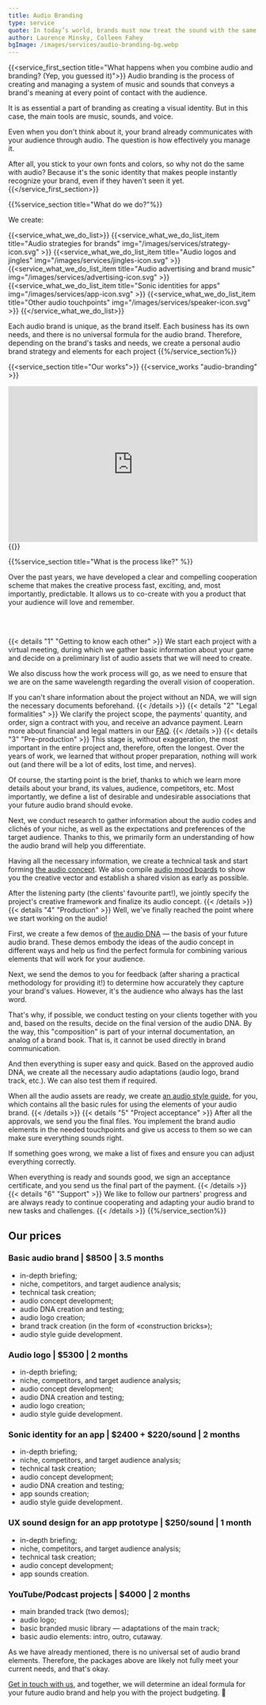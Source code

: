 ```yaml
---
title: Audio Branding
type: service
quote: In today’s world, brands must now treat the sound with the same care and discipline as they do their graphic standards and visual brand-building. If you’re stuck in the visual-only branding world, you are competing with one hand tied behind your back.
author: Laurence Minsky, Colleen Fahey
bgImage: /images/services/audio-branding-bg.webp
---
```


{{<service_first_section title="What happens when you combine audio and branding? (Yep, you guessed it)">}}
Audio branding is the process of creating and managing a system of music and sounds that conveys a brand's meaning at every point of contact with the audience.

It is as essential a part of branding as creating a visual identity. But in this case, the main tools are music, sounds, and voice.

Even when you don't think about it, your brand already communicates with your audience through audio. The question is how effectively you manage it. 

After all, you stick to your own fonts and colors, so why not do the same with audio? Because it's the sonic identity that makes people instantly recognize your brand, even if they haven't seen it yet.
{{</service_first_section>}}

{{%service_section title="What do we do?"%}}

We create:

{{<service_what_we_do_list>}}
{{<service_what_we_do_list_item title="Аudio strategies for brands" img="/images/services/strategy-icon.svg" >}}
{{<service_what_we_do_list_item title="Аudio logos and jingles" img="/images/services/jingles-icon.svg" >}}
{{<service_what_we_do_list_item title="Аudio advertising and brand music" img="/images/services/advertising-icon.svg" >}}
{{<service_what_we_do_list_item title="Sonic identities for apps" img="/images/services/app-icon.svg" >}}
{{<service_what_we_do_list_item title="Other audio touchpoints" img="/images/services/speaker-icon.svg" >}}
{{</service_what_we_do_list>}}

Each audio brand is unique, as the brand itself. Each business has its own needs, and there is no universal formula for the audio brand. Therefore, depending on the brand's tasks and needs, we create a personal audio brand strategy and elements for each project
{{%/service_section%}}

{{<service_section title="Our works">}}
{{<service_works "audio-branding" >}}
<br />
<div class="iframe-container">
<iframe width="100%" height="315" src="https://www.youtube.com/embed/videoseries?si=tat2-jVxTHBlZW5n&amp;list=PLkTzVtkdVRI1LabAPDrwi9oRRyTtX6mSm" title="YouTube video player" frameborder="0" allow="accelerometer; autoplay; clipboard-write; encrypted-media; gyroscope; picture-in-picture; web-share" referrerpolicy="strict-origin-when-cross-origin" allowfullscreen></iframe>
</div>
{{</service_section>}}

{{%service_section title="What is the process like?" %}}

Over the past years, we have developed a clear and compelling cooperation scheme that makes the creative process fast, exciting, and, most importantly, predictable. It allows us to co-create with you a product that your audience will love and remember.

<br /><br />

{{< details "1" "Getting to know each other"  >}}
We start each project with a virtual meeting, during which we gather basic information about your game and decide on a preliminary list of audio assets that we will need to create. 

We also discuss how the work process will go, as we need to ensure that we are on the same wavelength regarding the overall vision of cooperation.

If you can't share information about the project without an NDA, we will sign the necessary documents beforehand.
{{< /details  >}}
{{< details "2" "Legal formalities"  >}}
We clarify the project scope, the payments' quantity, and order, sign a contract with you, and receive an advance payment. Learn more about financial and legal matters in our [FAQ](/en/faq).
{{< /details  >}}
{{< details "3" "Pre-production"  >}}
This stage is, without exaggeration, the most important in the entire project and, therefore, often the longest. Over the years of work, we learned that without proper preparation, nothing will work out (and there will be a lot of edits, lost time, and nerves).

Of course, the starting point is the brief, thanks to which we learn more details about your brand, its values, audience, competitors, etc. Most importantly, we define a list of desirable and undesirable associations that your future audio brand should evoke.

Next, we conduct research to gather information about the audio codes and clichés of your niche, as well as the expectations and preferences of the target audience. Thanks to this, we primarily form an understanding of how the audio brand will help you differentiate.

Having all the necessary information, we create a technical task and start forming [the audio concept](/en/faq/#audio-concept). We also compile [audio mood boards](/en/faq#audio-mood-board) to show you the creative vector and establish a shared vision as early as possible.

After the listening party (the clients' favourite part!), we jointly specify the project's creative framework and finalize its audio concept.
{{< /details  >}}
{{< details "4" "Production"  >}}
Well, we've finally reached the point where we start working on the audio! 

First, we create a few demos of [the audio DNA](/en/faq#audio-dna) — the basis of your future audio brand. These demos embody the ideas of the audio concept in different ways and help us find the perfect formula for combining various elements that will work for your audience.

Next, we send the demos to you for feedback (after sharing a practical methodology for providing it!) to determine how accurately they capture your brand's values. However, it's the audience who always has the last word.

That's why, if possible, we conduct testing on your clients together with you and, based on the results, decide on the final version of the audio DNA. By the way, this "composition" is part of your internal documentation, an analog of a brand book. That is, it cannot be used directly in brand communication.

And then everything is super easy and quick. Based on the approved audio DNA, we create all the necessary audio adaptations (audio logo, brand track, etc.). We can also test them if required.

When all the audio assets are ready, we create [an audio style guide](/en/faq#audio-style-guide), for you, which contains all the basic rules for using the elements of your audio brand. 
{{< /details  >}}
{{< details "5" "Project acceptance"  >}}
After all the approvals, we send you the final files. You implement the brand audio elements in the needed touchpoints and give us access to them so we can make sure everything sounds right.

If something goes wrong, we make a list of fixes and ensure you can adjust everything correctly.

When everything is ready and sounds good, we sign an acceptance certificate, and you send us the final part of the payment.
{{< /details  >}}
{{< details "6" "Support"  >}}
We like to follow our partners' progress and are always ready to continue cooperating and adapting your audio brand to new tasks and challenges.
{{< /details  >}}
{{%/service_section%}}

<div class="our-prices service-section inline-gap">
    <div class="small-container">
        <h2>Our prices</h2>
        <h3>Basic audio brand | $8500 | 3.5 months</h3>
        <div>
            <ul>
                <li>in-depth briefing;</li>
                <li>niche, competitors, and target audience analysis;</li>
                <li>technical task creation;</li>
                <li>audio concept development;</li>
                <li>audio DNA creation and testing;</li>
                <li>audio logo creation;</li>
                <li>brand track creation (in the form of «construction bricks»);</li>
                <li>audio style guide development.</li>
            </ul>
        </div>
        <h3>Audio logo | $5300 | 2 months</h3>
        <div>
            <ul>
                <li>in-depth briefing;</li>
                <li>niche, competitors, and target audience analysis;</li>
                <li>audio concept development;</li>
                <li>audio DNA creation and testing;</li>
                <li>audio logo creation;</li>
                <li>audio style guide development.</li>
            </ul>
        </div>
        <h3>Sonic identity for an app | $2400 + $220/sound | 2 months</h3>
        <div>
            <ul>
                <li>in-depth briefing;</li>
                <li>niche, competitors, and target audience analysis;</li>
                <li>technical task creation;</li>
                <li>audio concept development;</li>
                <li>audio DNA creation and testing;</li>
                <li>app sounds creation;</li>
                <li>audio style guide development.</li>
            </ul>
        </div>
        <h3>UX sound design for an app prototype | $250/sound | 1 month</h3>
        <div>
            <ul>
                <li>in-depth briefing;</li>
                <li>niche, competitors, and target audience analysis;</li>
                <li>technical task creation;</li>
                <li>audio concept development;</li>
                <li>app sounds creation.</li>
            </ul>
        </div>
        <h3>YouTube/Podcast projects | $4000 | 2 months</h3>
        <div>
            <ul>
                <li>main branded track (two demos);</li>
                <li>audio logo;</li>
                <li>basic branded music library — adaptations of the main track;</li>
                <li>basic audio elements: intro, outro, cutaway.</li>
            </ul>
            <p>As we have already mentioned, there is no universal set of audio brand elements. Therefore, the packages above are likely not fully meet your current needs, and that's okay.</p>
            <p>
                <a href="mailto:connect@vp-production.com">Get in touch with us</a>, and together, we will determine an ideal formula for your future audio brand and help you with the project budgeting. 🙌
            </p>
        </div>
    </div>
</div>
